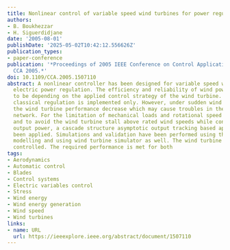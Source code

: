 ```yaml
---
title: Nonlinear control of variable speed wind turbines for power regulation
authors:
- B. Boukhezzar
- H. Siguerdidjane
date: '2005-08-01'
publishDate: '2025-05-02T10:42:12.556626Z'
publication_types:
- paper-conference
publication: '*Proceedings of 2005 IEEE Conference on Control Applications, 2005.
  CCA 2005.*'
doi: 10.1109/CCA.2005.1507110
abstract: A nonlinear controller has been designed for variable speed wind turbines
  electric power regulation. The efficiency and reliability of wind power is shown
  to be depending on the applied control strategy of the wind turbine. Up to now,
  classical regulation is implemented only. However, under sudden wind profile variations,
  the wind turbine performance decrease which may cause troubles in the electrical
  network. For the limitation of mechanical loads and rotational speed variations,
  and to avoid the wind turbine stall above rated wind speeds while controlling the
  output power, a cascade structure asymptotic output tracking based approach has
  been applied. Simulations and validation have been performed using the wind turbine
  modelling and using wind turbine simulator as well. The wind turbine is torque generator
  controlled. The required performance is met for both
tags:
- Aerodynamics
- Automatic control
- Blades
- Control systems
- Electric variables control
- Stress
- Wind energy
- Wind energy generation
- Wind speed
- Wind turbines
links:
- name: URL
  url: https://ieeexplore.ieee.org/abstract/document/1507110
---
```

